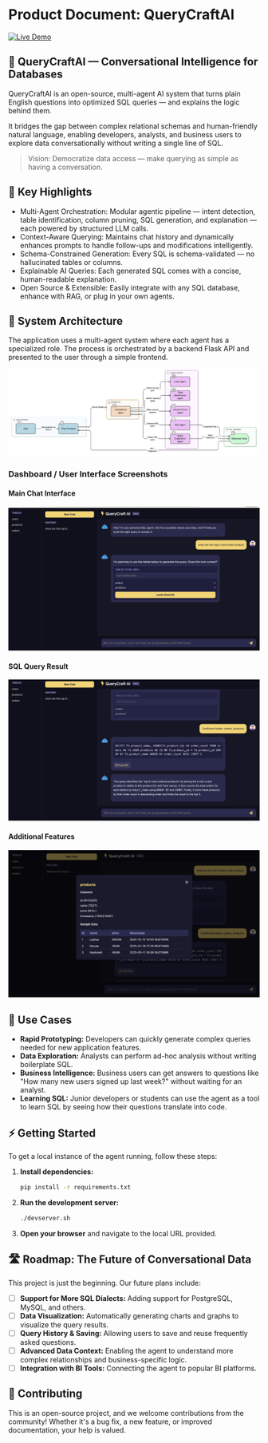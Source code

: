 # Product Document: QueryCraftAI
[![Live Demo](https://img.shields.io/badge/🌐%20Try%20QueryCraftAI%20Now-Click%20Here-brightgreen?style=for-the-badge)](https://codewithabhi.pythonanywhere.com/)

## 🚀 QueryCraftAI — Conversational Intelligence for Databases

QueryCraftAI is an open-source, multi-agent AI system that turns plain English questions into optimized SQL queries — and explains the logic behind them.

It bridges the gap between complex relational schemas and human-friendly natural language, enabling developers, analysts, and business users to explore data conversationally without writing a single line of SQL.

> Vision: Democratize data access — make querying as simple as having a conversation.



## 🧩 Key Highlights
- Multi-Agent Orchestration: Modular agentic pipeline — intent detection, table identification, column pruning, SQL generation, and explanation — each powered by structured LLM calls.
- Context-Aware Querying: Maintains chat history and dynamically enhances prompts to handle follow-ups and modifications intelligently.
- Schema-Constrained Generation: Every SQL is schema-validated — no hallucinated tables or columns.
- Explainable AI Queries: Each generated SQL comes with a concise, human-readable explanation.
- Open Source & Extensible: Easily integrate with any SQL database, enhance with RAG, or plug in your own agents.


## 🧱 System Architecture

The application uses a multi-agent system where each agent has a specialized role. The process is orchestrated by a backend Flask API and presented to the user through a simple frontend.

![QueryCraftAI Architecture](assets/architecture.png)

### Dashboard / User Interface Screenshots

#### Main Chat Interface
![Main Chat Interface](assets/dashboard-1.png)

#### SQL Query Result
![Query Result](assets/dashboard-2.png)

#### Additional Features
![Dashboard Analytics](assets/dashboard-3.png)

## 💼 Use Cases

*   **Rapid Prototyping:** Developers can quickly generate complex queries needed for new application features.
*   **Data Exploration:** Analysts can perform ad-hoc analysis without writing boilerplate SQL.
*   **Business Intelligence:** Business users can get answers to questions like "How many new users signed up last week?" without waiting for an analyst.
*   **Learning SQL:** Junior developers or students can use the agent as a tool to learn SQL by seeing how their questions translate into code.

## ⚡ Getting Started

To get a local instance of the agent running, follow these steps:

1.  **Install dependencies:**
    ```bash
    pip install -r requirements.txt
    ```
2.  **Run the development server:**
    ```bash
    ./devserver.sh
    ```
3.  **Open your browser** and navigate to the local URL provided.

## 🛣️ Roadmap: The Future of Conversational Data

This project is just the beginning. Our future plans include:

*   [ ] **Support for More SQL Dialects:** Adding support for PostgreSQL, MySQL, and others.
*   [ ] **Data Visualization:** Automatically generating charts and graphs to visualize the query results.
*   [ ] **Query History & Saving:** Allowing users to save and reuse frequently asked questions.
*   [ ] **Advanced Data Context:** Enabling the agent to understand more complex relationships and business-specific logic.
*   [ ] **Integration with BI Tools:** Connecting the agent to popular BI platforms.

## 🤝 Contributing

This is an open-source project, and we welcome contributions from the community! Whether it\'s a bug fix, a new feature, or improved documentation, your help is valued.
